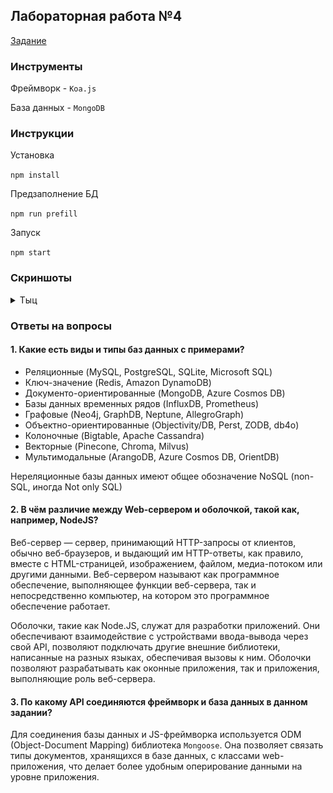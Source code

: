 ## Лабораторная работа №4

[Задание](https://gist.github.com/babysharny/3778b6b64180d87ac7138f9c8aeabf43)

### Инструменты

Фреймворк - `Koa.js`

База данных - `MongoDB`

### Инструкции

Установка

`npm install`

Предзаполнение БД

`npm run prefill`

Запуск

`npm start`

### Скриншоты

<details>
<summary>Тыц</summary>

![start](img/start.png)
![appointment](img/appointment.png)
![appointment-success](img/appointment-success.png)
![appointment-fail](img/appointment-fail.png)
![notification](img/notification.png)
</details>

### Ответы на вопросы

#### 1. Какие есть виды и типы баз данных с примерами?
* Реляционные (MySQL, PostgreSQL, SQLite, Microsoft SQL)
* Ключ-значение (Redis, Amazon DynamoDB)
* Документо-ориентированные (MongoDB, Azure Cosmos DB)
* Базы данных временных рядов (InfluxDB, Prometheus)
* Графовые (Neo4j, GraphDB, Neptune, AllegroGraph)
* Объектно-ориентированные (Objectivity/DB, Perst, ZODB, db4o)
* Колоночные (Bigtable, Apache Cassandra)
* Векторные (Pinecone, Chroma, Milvus)
* Мультимодальные (ArangoDB, Azure Cosmos DB, OrientDB)

Нереляционные базы данных имеют общее обозначение NoSQL (non-SQL, иногда Not only SQL)

#### 2. В чём различие между Web-сервером и оболочкой, такой как, например, NodeJS?
Веб-сервер — сервер, принимающий HTTP-запросы от клиентов, обычно веб-браузеров, и выдающий им HTTP-ответы, как правило, вместе с HTML-страницей, изображением, файлом, медиа-потоком или другими данными. Веб-сервером называют как программное обеспечение, выполняющее функции веб-сервера, так и непосредственно компьютер, на котором это программное обеспечение работает.

Оболочки, такие как Node.JS, служат для разработки приложений. Они обеспечивают взаимодействие с устройствами ввода-вывода через свой API, позволяют подключать другие внешние библиотеки, написанные на разных языках, обеспечивая вызовы к ним. Оболочки позволяют разрабатывать как оконные приложения, так и приложения, выполняющие роль веб-сервера.

#### 3. По какому API соединяются фреймворк и база данных в данном задании?
Для соединения базы данных и JS-фреймворка используется ODM (Object-Document Mapping) библиотека `Mongoose`. Она позволяет связать типы документов, хранящихся в базе данных, с классами web-приложения, что делает более удобным оперирование данными на уровне приложения.
